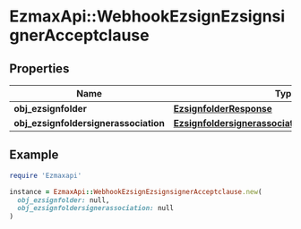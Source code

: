 # EzmaxApi::WebhookEzsignEzsignsignerAcceptclause

## Properties

| Name | Type | Description | Notes |
| ---- | ---- | ----------- | ----- |
| **obj_ezsignfolder** | [**EzsignfolderResponse**](EzsignfolderResponse.md) |  | [optional] |
| **obj_ezsignfoldersignerassociation** | [**EzsignfoldersignerassociationResponseCompound**](EzsignfoldersignerassociationResponseCompound.md) |  |  |

## Example

```ruby
require 'Ezmaxapi'

instance = EzmaxApi::WebhookEzsignEzsignsignerAcceptclause.new(
  obj_ezsignfolder: null,
  obj_ezsignfoldersignerassociation: null
)
```

